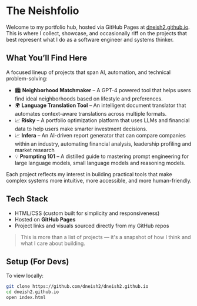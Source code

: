 # The Neishfolio

Welcome to my portfolio hub, hosted via GitHub Pages at [dneish2.github.io](https://dneish2.github.io). This is where I collect, showcase, and occasionally riff on the projects that best represent what I do as a software engineer and systems thinker.

## What You’ll Find Here

A focused lineup of projects that span AI, automation, and technical problem-solving:

- 🏙️ **Neighborhood Matchmaker** – A GPT-4 powered tool that helps users find ideal neighborhoods based on lifestyle and preferences.
- 🌍 **Language Translation Tool** – An intelligent document translator that automates context-aware translations across multiple formats.
- 📈 **Risky** – A portfolio optimization platform that uses LLMs and financial data to help users make smarter investment decisions.
- 📈 **Infera** – An AI-driven report generator that can compare companies within an industry, automating financial analysis, leadership profiling and market research
- 💡 **Prompting 101** – A distilled guide to mastering prompt engineering for large language models, small language models and reasoning models.

Each project reflects my interest in building practical tools that make complex systems more intuitive, more accessible, and more human-friendly.

## Tech Stack

- HTML/CSS (custom built for simplicity and responsiveness)
- Hosted on **GitHub Pages**
- Project links and visuals sourced directly from my GitHub repos

> This is more than a list of projects — it's a snapshot of how I think and what I care about building.

## Setup (For Devs)

To view locally:

```bash
git clone https://github.com/dneish2/dneish2.github.io
cd dneish2.github.io
open index.html
